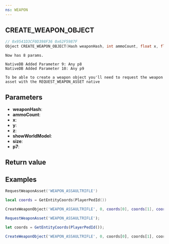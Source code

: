 ```yaml
---
ns: WEAPON
---
```

## CREATE_WEAPON_OBJECT

```c
// 0x9541D3CF0D398F36 0x62F5987F
Object CREATE_WEAPON_OBJECT(Hash weaponHash, int ammoCount, float x, float y, float z, BOOL showWorldModel, float size, Any p7);
```

```
Now has 8 params.  
```

```
NativeDB Added Parameter 9: Any p8
NativeDB Added Parameter 10: Any p9
```

```
To be able to create a weapon object you'll need to request the weapon asset with the REQUEST_WEAPON_ASSET native
```

## Parameters
* **weaponHash**: 
* **ammoCount**: 
* **x**: 
* **y**: 
* **z**: 
* **showWorldModel**: 
* **size**: 
* **p7**: 

## Return value

## Examples

```lua
RequestWeaponAsset('WEAPON_ASSAULTRIFLE')

local coords = GetEntityCoords(PlayerPedId())

CreateWeaponObject('WEAPON_ASSAULTRIFLE', 0, coords[0], coords[1], coords[2])
```

```js
RequestWeaponAsset('WEAPON_ASSAULTRIFLE');

let coords = GetEntityCoords(PlayerPedId());

CreateWeaponObject('WEAPON_ASSAULTRIFLE', 0, coords[0], coords[1], coords[2]);
```
